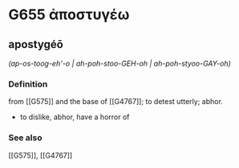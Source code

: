 # G655 ἀποστυγέω

## apostygéō

_(ap-os-toog-eh'-o | ah-poh-stoo-GEH-oh | ah-poh-styoo-GAY-oh)_

### Definition

from [[G575]] and the base of [[G4767]]; to detest utterly; abhor.

- to dislike, abhor, have a horror of

### See also

[[G575]], [[G4767]]

